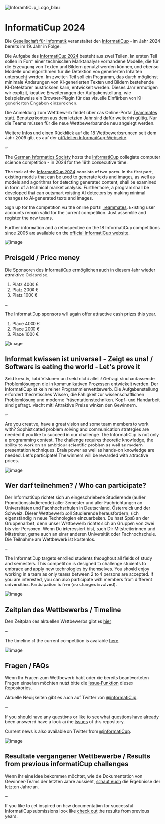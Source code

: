 ![InforamtiCup_Logo_blau](https://github.com/informatiCup/informatiCup2024/assets/600435/285e0b9b-e54d-4cb9-8b18-45520c07276a)

# InformatiCup 2024

Die [Gesellschaft für Informatik](https://gi.de) veranstaltet den [InformatiCup](https://informaticup.gi.de/) - im Jahr 2024 bereits im 19. Jahr in Folge.

Die Aufgabe des [InformatiCup 2024](https://informaticup.gi.de/competition/20-current) besteht aus zwei Teilen. Im ersten Teil sollen in Form einer technischen Marktanalyse vorhandene Modelle, die für die Erzeugung von Texten und Bildern genutzt werden können, und ebenso Modelle und Algorithmen für die Detektion von generierten Inhalten untersucht werden. Im zweiten Teil soll ein Programm, das durch möglichst minimale Änderungen von KI-generierten Texten und Bildern bestehende KI-Detektoren austricksen kann, entwickelt werden. Dieses Jahr ermutigen wir explizit, kreative Erweiterungen der Aufgabenstellung, wie beispielsweise ein Browser-Plugin für das visuelle Einfärben von KI-generierten Eingaben einzureichen.

Die Anmeldung zum Wettbewerb findet über das Online-Portal [Teammates](Teammates.md) statt. Benutzerkonten aus dem letzten Jahr sind dafür weiterhin gültig. Nur die Teams müssen für die neue Wettbewerbsrunde neu angelegt werden.

Weitere Infos und einen Rückblick auf die 18 Wettbewerbsrunden seit dem Jahr 2005 gibt es auf der [offiziellen InformatiCup-Webseite](https://informaticup.gi.de/).

~

The [German Informatics Society](https://gi.de) hosts the [InformatiCup](https://informaticup.gi.de/) collegiate computer science competition - in 2024 for the 19th consecutive time.

The task of the [InformatiCup 2024](https://informaticup.gi.de/competition/20-current) consists of two parts. In the first part, existing models that can be used to generate texts and images, as well as models and algorithms for detecting generated content, shall be examined in form of a technical market analysis. Furthermore, a program shall be developed that can outsmart existing AI detectors by making minimal changes to AI-generated texts and images.

Sign up for the competition via the online portal [Teammates](Teammates.md). Existing user accounts remain valid for the current competition. Just assemble and register the new teams.

Further information and a retrospective on the 18 InformatiCup competitions since 2005 are available on the [official InformatiCup website](https://informaticup.gi.de/).

![image](https://cloud.githubusercontent.com/assets/1872314/19118630/4ea5533c-8b1d-11e6-8496-a796adce2001.png)

## Preisgeld / Price money

Die Sponsoren des InformatiCup ermöglichen auch in diesem Jahr wieder attraktive Geldpreise.

1. Platz 4000 €
2. Platz 2000 €
3. Platz 1000 €

~

The InformatiCup sponsors will again offer attractive cash prizes this year.

1. Place 4000 €
2. Place 2000 €
3. Place 1000 €

![image](https://cloud.githubusercontent.com/assets/1872314/19119326/b43d4978-8b1f-11e6-9736-a31f92e75424.png)

## Informatikwissen ist universell - Zeigt es uns! / Software is eating the world - Let's prove it

Seid kreativ, habt Visionen und seid nicht allein! Gefragt sind umfassende Problemlösungen die in kommunikativen Prozessen entwickelt werden. Der InformatiCup ist kein reiner Programmierwettbewerb. Die Aufgabenstellung erfordert theoretisches Wissen, die Fähigkeit zur wissenschaftlichen Problemlösung und moderne Präsentationstechniken. Kopf- und Handarbeit sind gefragt. Macht mit! Attraktive Preise winken den Gewinnern.

~

Are you creative, have a great vision and some team members to work with? Sophisticated problem solving and communication strategies are needed if you like to succeed in our challenge. The InformatiCup is not only a programming contest. The challenge requires theoretic knowledge, the ability to work on an ambitious scientific problem as well as modern presentation techniques. Brain power as well as hands-on knowledge are needed. Let's participate! The winners will be rewarded with attractive prices.

![image](https://cloud.githubusercontent.com/assets/1872314/19119326/b43d4978-8b1f-11e6-9736-a31f92e75424.png)

## Wer darf teilnehmen? / Who can participate?

Der InformatiCup richtet sich an eingeschriebene Studierende (außer Promotionsstudierende) aller Semester und aller Fachrichtungen an Universitäten und Fachhochschulen in Deutschland, Österreich und der Schweiz. Dieser Wettbewerb soll Studierende herausfordern, sich eigenständig in neue Technologien einzuarbeiten. Du hast Spaß an der Gruppenarbeit, denn unser Wettbewerb richtet sich an Gruppen von zwei bis vier Personen. Wenn Du interessiert bist, such Dir Mitstreiterinnen und Mitstreiter, gerne auch an einer anderen Universität oder Fachhochschule. Die Teilnahme am Wettbewerb ist kostenlos.

~

The InformatiCup targets enrolled students throughout all fields of study and semesters. This competition is designed to challenge students to embrace and apply new technologies by themselves. You should enjoy working in a team as only teams between 2 to 4 persons are accepted. If you are interested, you can also participate with members from different universities. Participation is free (no charges involved).

![image](https://cloud.githubusercontent.com/assets/1872314/19118952/6e878106-8b1e-11e6-9e3d-0f7dc393d71a.png)

## Zeitplan des Wettbewerbs / Timeline

Den Zeitplan des aktuellen Wettbewerbs gibt es [hier](https://informaticup.gi.de)

~

The timeline of the current competition is available [here](https://informaticup.gi.de).

![image](https://cloud.githubusercontent.com/assets/1872314/19183660/a90e3f84-8c79-11e6-9047-b13c02a3290d.png)

## Fragen / FAQs

Wenn Ihr Fragen zum Wettbewerb habt oder die bereits beantworteten Fragen einsehen möchten nutzt bitte die [Issue-Funktion](https://github.com/InformatiCup/InformatiCup2024/issues) dieses Repositories.

Aktuelle Neuigkeiten gibt es auch auf Twitter von [@informatiCup](https://twitter.com/informatiCup).

~

If you should have any questions or like to see what questions have already been answered have a look at the [issues](https://github.com/InformatiCup/InformatiCup2024/issues) of this repository.

Current news is also available on Twitter from [@informatiCup](https://twitter.com/informatiCup).

![image](https://cloud.githubusercontent.com/assets/1872314/19119143/16a67f04-8b1f-11e6-8b47-0d3510eae0b8.png)

## Resultate vergangener Wettbewerbe / Results from previous informatiCup challenges

Wenn ihr eine Idee bekommen möchtet, wie die Dokumentation von Gewinner-Teams der letzten Jahre aussieht, [schaut euch](https://informaticup.gi.de/wettbewerb/aufgaben-loesungen) die Ergebnisse der letzten Jahre an.

~

If you like to get inspired on how documentation for successful InformatiCup submissions look like [check out](https://informaticup.gi.de/wettbewerb/aufgaben-loesungen) the results from previous years.
